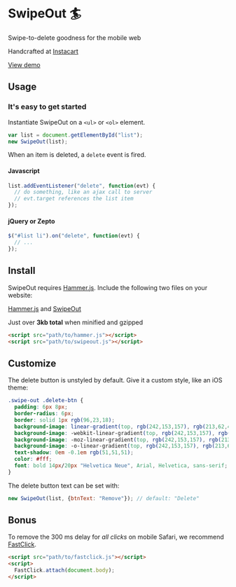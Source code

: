# SwipeOut :surfer:

Swipe-to-delete goodness for the mobile web

Handcrafted at [Instacart](https://www.instacart.com/)

[View demo](http://ankane.github.com/swipeout/demo.html)

## Usage

### It's easy to get started

Instantiate SwipeOut on a `<ul>` or `<ol>` element.

```javascript
var list = document.getElementById("list");
new SwipeOut(list);
```

When an item is deleted, a `delete` event is fired.

#### Javascript

```javascript
list.addEventListener("delete", function(evt) {
  // do something, like an ajax call to server
  // evt.target references the list item
});
```

#### jQuery or Zepto

```javascript
$("#list li").on("delete", function(evt) {
  // ...
});
```

## Install

SwipeOut requires [Hammer.js](http://eightmedia.github.com/hammer.js/).  Include the following two files on your website:

[Hammer.js](https://raw.github.com/EightMedia/hammer.js/master/hammer.js) and [SwipeOut](https://raw.github.com/ankane/swipeout/master/swipeout.js)

Just over **3kb total** when minified and gzipped

```html
<script src="path/to/hammer.js"></script>
<script src="path/to/swipeout.js"></script>
```

## Customize

The delete button is unstyled by default.  Give it a custom style, like an iOS theme:

```css
.swipe-out .delete-btn {
  padding: 6px 8px;
  border-radius: 6px;
  border: solid 1px rgb(96,23,18);
  background-image: linear-gradient(top, rgb(242,153,157), rgb(213,62,41));
  background-image: -webkit-linear-gradient(top, rgb(242,153,157), rgb(213,62,41));
  background-image: -moz-linear-gradient(top, rgb(242,153,157), rgb(213,62,41));
  background-image: -o-linear-gradient(top, rgb(242,153,157), rgb(213,62,41));
  text-shadow: 0em -0.1em rgb(51,51,51);
  color: #fff;
  font: bold 14px/20px "Helvetica Neue", Arial, Helvetica, sans-serif;
}
```

The delete button text can be set with:

```javascript
new SwipeOut(list, {btnText: "Remove"}); // default: "Delete"
```

## Bonus

To remove the 300 ms delay for *all clicks* on mobile Safari, we recommend [FastClick](https://github.com/ftlabs/fastclick).

```html
<script src="path/to/fastclick.js"></script>
<script>
  FastClick.attach(document.body);
</script>
```

